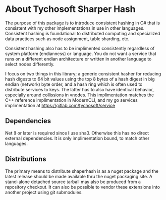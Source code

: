 # About Tychosoft Sharper Hash

The purpose of this package is to introduce consistent hashing in C# that is
consistent with my other implementations in use in other languages. Consistent
hashing is foundational to distributed computing and specialized data practices
such as node assignment, table sharding, etc.

Consistent hashing also has to be implimented consistently regardless of system
platform (endianness) or language. You do not want a service that runs on a
different endian architecture or written in another language to select nodes
differently.

I focus on two things in this library; a generic consistent hasher for reducing
hash digests to 64 bit values using the top 8 bytes of a hash digest in big
endian (network) byte order, and a hash ring which is often used to distribute
services to keys. The latter has to also have identical behavior, especially
around collissions in vnodes. This implimentation matches the C++ reference
implimentation in ModernCLI, and my go services implimentation at
https://gitlab.com/tychosoft/service

## Dependencies

Net 8 or later is required since I use sha3. Otherwise this has no direct
external dependencies. It is only implimentation bound, to match other
languages.

## Distributions

The primary means to distribute shaperhash is as a nuget package and the
latest release should be made available thru the nuget packaging site. A
stand-alone detached source tarball may also be produced from a repository
checkout. It can also be possible to vendor these extensions into another
project using git submodules.

